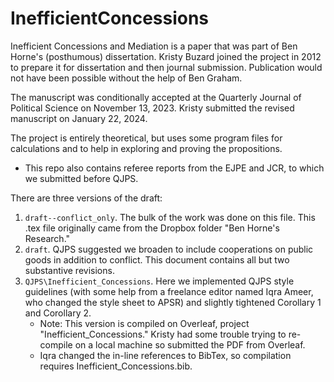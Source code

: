 # InefficientConcessions
Inefficient Concessions and Mediation is a paper that was part of Ben Horne's (posthumous) dissertation. Kristy Buzard joined the project in 2012 to prepare it for dissertation and then journal submission. Publication would not have been possible without the help of Ben Graham.

The manuscript was conditionally accepted at the Quarterly Journal of Political Science on November 13, 2023. Kristy submitted the revised manuscript on January 22, 2024.

The project is entirely theoretical, but uses some program files for calculations and to help in exploring and proving the propositions.
- This repo also contains referee reports from the EJPE and JCR, to which we submitted before QJPS.

There are three versions of the draft:
1. `draft--conflict_only`. The bulk of the work was done on this file. This .tex file originally came from the Dropbox folder "Ben Horne's Research."
3. `draft`. QJPS suggested we broaden to include cooperations on public goods in addition to conflict. This document contains all but two substantive revisions.
4. `QJPS\Inefficient_Concessions`. Here we implemented QJPS style guidelines (with some help from a freelance editor named Iqra Ameer, who changed the style sheet to APSR) and slightly tightened Corollary 1 and Corollary 2.
   - Note: This version is compiled on Overleaf, project "Inefficient_Concessions." Kristy had some trouble trying to re-compile on a local machine so submitted the PDF from Overleaf.
   - Iqra changed the in-line references to BibTex, so compilation requires Inefficient_Concessions.bib.
